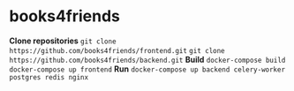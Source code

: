 # books4friends
**Clone repositories**
`git clone https://github.com/books4friends/frontend.git`
`git clone https://github.com/books4friends/backend.git`
**Build**
`docker-compose build`
`docker-compose up frontend`
**Run**
`docker-compose up backend celery-worker postgres redis nginx`


